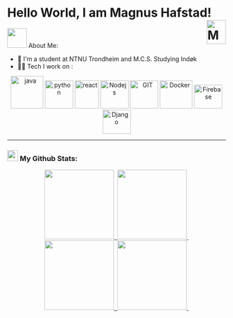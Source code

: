 # Hello World, I am Magnus Hafstad! <img href="https://www.linkedin.com/in/magnus-hafstad-471639252/" align="right" alt="Magnus sin LinkedIN" width="44px" src="https://www.vectorlogo.zone/logos/linkedin/linkedin-icon.svg" height=55/>

  



<img src="https://github.com/TheDudeThatCode/TheDudeThatCode/blob/master/Assets/Developer.gif" width="45" /> About Me:
- 🏦 I'm a student at NTNU Trondheim and M.C.S. Studying Indøk
- 🧑‍💻 Tech I work on :

<p align="center">
      <img src="https://www.vectorlogo.zone/logos/java/java-icon.svg" alt="java"           width="75" height="75"/> 
      <img src="https://www.vectorlogo.zone/logos/python/python-icon.svg" alt="python"     width="65 height="65"/>
      <img src="https://www.vectorlogo.zone/logos/reactjs/reactjs-icon.svg" alt="react"  width="55" height="65"/>
      <img src="https://www.vectorlogo.zone/logos/nodejs/nodejs-icon.svg" alt="Nodejs"     width="65" height="65"/>
      <img src="https://www.vectorlogo.zone/logos/git-scm/git-scm-icon.svg" alt="GIT"      width="65" height="65"/>
      <img src="https://www.vectorlogo.zone/logos/docker/docker-icon.svg" alt="Docker"  width="75" height="65"/>
      <img src="https://www.vectorlogo.zone/logos/firebase/firebase-icon.svg" alt="Firebase"  width="65" height="55"/>
      <img src="https://www.vectorlogo.zone/logos/djangoproject/djangoproject-icon.svg" alt="Django"  width="65" height="55"/>
</p>

---
### <img src='https://media1.giphy.com/media/du3J3cXyzhj75IOgvA/giphy.gif?cid=ecf05e47x2g034i9pzwtzzsd3xgg2w9nr94t4tflbbgo3008&rid=giphy.gif' width='25' /> My Github Stats:
<div align="center"></img>
  <a href="https://github.com/MagnusHafstad#gh-dark-mode-only"></img>
    <div>
      <img height="160em" src="https://github-readme-stats.vercel.app/api?username=MagnusHafstad&show_icons=true&border_color=414868&theme=tokyonight"/>&nbsp;
      <img height="160em" src="https://github-readme-stats.vercel.app/api/top-langs/?username=MagnusHafstad&layout=compact&border_color=414868&theme=tokyonight"/>&nbsp;
    </div>
  </a>
  <a href="https://github.com/MagnusHafstad#gh-light-mode-only"></img>
    <div>
      <img height="160em" src="https://github-readme-stats.vercel.app/api?username=MagnusHafstad&show_icons=true"/>&nbsp;
      <img height="160em" src="https://github-readme-stats.vercel.app/api/top-langs/?username=MagnusHafstad&layout=compact"/>&nbsp;
    </div>
  </a>
</div>
<!--


